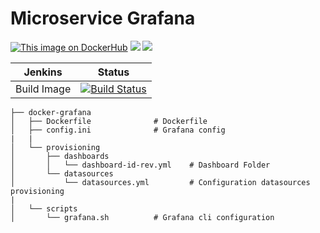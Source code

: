 # Microservice Grafana

[![This image on DockerHub](https://img.shields.io/docker/pulls/stuartshay/microservice-grafana.svg)](https://hub.docker.com/r/stuartshay/microservice-grafana/) [![](https://images.microbadger.com/badges/image/stuartshay/microservice-grafana.svg)](https://microbadger.com/images/stuartshay/microservice-grafana "Get your own image badge on microbadger.com")
[![](https://images.microbadger.com/badges/version/stuartshay/microservice-grafana.svg)](https://microbadger.com/images/stuartshay/microservice-grafana "Get your own version badge on microbadger.com")

Jenkins | Status  
------------ | -------------
Build Image  | [![Build Status](https://jenkins.navigatorglass.com/buildStatus/icon?job=MicroService-Infrastructure/microservice-grafana)](https://jenkins.navigatorglass.com/job/MicroService-Infrastructure/job/microservice-grafana/)

```
├── docker-grafana
│   ├── Dockerfile              # Dockerfile
│   ├── config.ini              # Grafana config
|   |
│   └── provisioning
│       ├── dashboards
│       │   └── dashboard-id-rev.yml    # Dashboard Folder
│       └── datasources
│           └── datasources.yml         # Configuration datasources provisioning
|
│   └── scripts
│       └── grafana.sh          # Grafana cli configuration
```
